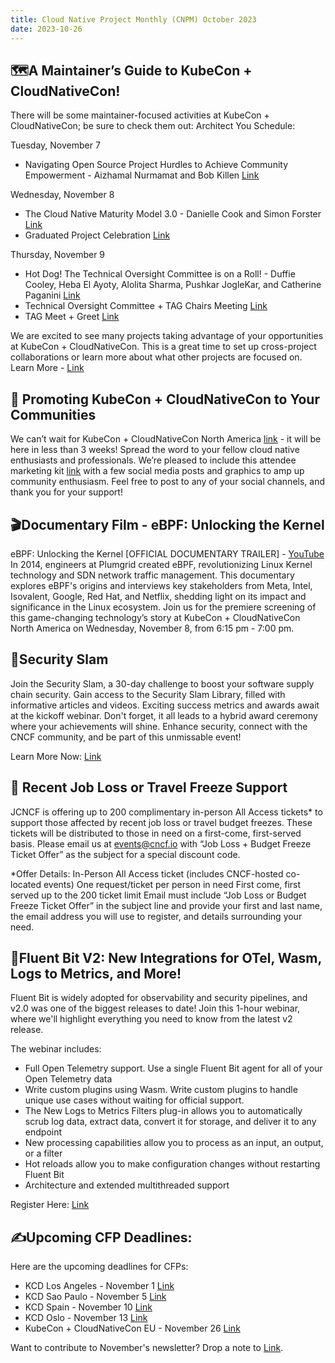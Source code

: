 ```yaml
---
title: Cloud Native Project Monthly (CNPM) October 2023
date: 2023-10-26  
---
```


## 🗺️A Maintainer’s Guide to KubeCon + CloudNativeCon!
There will be some maintainer-focused activities at KubeCon + CloudNativeCon; be sure to check them out:
Architect You Schedule:

Tuesday, November 7
- Navigating Open Source Project Hurdles to Achieve Community Empowerment - Aizhamal Nurmamat and Bob Killen [Link](https://kccncna2023.sched.com/event/1R2ob?iframe=no)

Wednesday, November 8
- The Cloud Native Maturity Model 3.0 - Danielle Cook and Simon Forster [Link](https://kccncna2023.sched.com/event/1R2vy?iframe=no)
- Graduated Project Celebration [Link](https://kccncna2023.sched.com/event/1UTzL?iframe=no)

Thursday, November 9
- Hot Dog! The Technical Oversight Committee is on a Roll! - Duffie Cooley, Heba El Ayoty, Alolita Sharma, Pushkar JogleKar, and Catherine Paganini [Link](https://kccncna2023.sched.com/event/1R4bz?iframe=no)
- Technical Oversight Committee + TAG Chairs Meeting [Link](https://kccncna2023.sched.com/event/1T8tH?iframe=no)
- TAG Meet + Greet [Link](https://kccncna2023.sched.com/event/1S5lo?iframe=no)

We are excited to see many projects taking advantage of your opportunities at KubeCon + CloudNativeCon. 
This is a great time to set up cross-project collaborations or learn more about what other projects are focused on. Learn More - [Link](https://events.linuxfoundation.org/kubecon-cloudnativecon-north-america/program/project-engagement/)

## 🎉 Promoting KubeCon + CloudNativeCon to Your Communities
We can’t wait for KubeCon + CloudNativeCon North America [link](https://events.linuxfoundation.org/kubecon-cloudnativecon-north-america/) - it will be here in less than 3 weeks! Spread the word to your fellow cloud native enthusiasts and professionals.
We’re pleased to include this attendee marketing kit [link](https://docs.google.com/document/d/1_uRzYRrMv-fPiVT1v3OUM8nb6oSAIRyOua4Ahb9knUU/edit) with a few social media posts and graphics to amp up community enthusiasm. Feel free to post to any of your social channels, and thank you for your support! 

## 🎬Documentary Film - eBPF: Unlocking the Kernel
 eBPF: Unlocking the Kernel [OFFICIAL DOCUMENTARY TRAILER] - [YouTube](https://www.youtube.com/watch?v=LiB2udSo3AA)
 In 2014, engineers at Plumgrid created eBPF, revolutionizing Linux Kernel technology and SDN network traffic management. 
 This documentary explores eBPF's origins and interviews key stakeholders from Meta, Intel, Isovalent, Google, Red Hat, and Netflix, shedding light on its impact and significance in the Linux ecosystem. 
 Join us for the premiere screening of this game-changing technology’s story at KubeCon + CloudNativeCon North America on Wednesday, November 8, from 6:15 pm - 7:00 pm. 

## 🔐Security Slam
Join the Security Slam, a 30-day challenge to boost your software supply chain security. Gain access to the Security Slam Library, filled with informative articles and videos. 
Exciting success metrics and awards await at the kickoff webinar. 
Don't forget, it all leads to a hybrid award ceremony where your achievements will shine. Enhance security, connect with the CNCF community, and be part of this unmissable event! 

Learn More Now: [Link](https://community.cncf.io/cloud-native-security-slam/)

## 💼 Recent Job Loss or Travel Freeze Support
JCNCF is offering up to 200 complimentary in-person All Access tickets* to support those affected by recent job loss or travel budget freezes. 
These tickets will be distributed to those in need on a first-come, first-served basis. 
Please email us at events@cncf.io with “Job Loss + Budget Freeze Ticket Offer” as the subject for a special discount code.

*Offer Details:
In-Person All Access ticket (includes CNCF-hosted co-located events)
One request/ticket per person in need
First come, first served up to the 200 ticket limit
Email must include “Job Loss or Budget Freeze Ticket Offer” in the subject line and provide your first and last name, the email address you will use to register, and details surrounding your need.


## 📝Fluent Bit V2: New Integrations for OTel, Wasm, Logs to Metrics, and More!
Fluent Bit is widely adopted for observability and security pipelines, and v2.0 was one of the biggest releases to date! 
Join this 1-hour webinar, where we'll highlight everything you need to know from the latest v2 release.

The webinar includes:
- Full Open Telemetry support. Use a single Fluent Bit agent for all of your Open Telemetry data
- Write custom plugins using Wasm. Write custom plugins to handle unique use cases without waiting for official support.
- The New Logs to Metrics Filters plug-in allows you to automatically scrub log data, extract data, convert it for storage, and deliver it to any endpoint
- New processing capabilities allow you to process as an input, an output, or a filter
- Hot reloads allow you to make configuration changes without restarting Fluent Bit
- Architecture and extended multithreaded support

Register Here: [Link](https://us02web.zoom.us/webinar/register/1316964463640/WN_JsZjSzFxQDqo2tB98pteyQ)

## ✍️Upcoming CFP Deadlines:
Here are the upcoming deadlines for CFPs:
- KCD Los Angeles - November 1 [Link](https://www.socallinuxexpo.org/scale/21x/call-presenters)
- KCD Sao Paulo - November 5 [Link](https://kcd.smapply.io/prog/sp-brazil-cfp/)
- KCD Spain - November 10 [Link](https://kcd.smapply.io/prog/kcd_spain_2023/)
- KCD Oslo - November 13 [Link](https://kcd.smapply.io/prog/kcd_oslo_2024_cfp/)
- KubeCon + CloudNativeCon EU  - November 26 [Link](https://events.linuxfoundation.org/kubecon-cloudnativecon-europe/program/cfp/#submit-your-talk)


Want to contribute to November's newsletter? 
Drop a note to [Link](projects@cncf.io).
